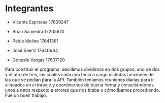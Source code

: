 # Integrantes

- Vicente Espinosa
  17639247

- Brian Saavedra
  17205670
- Pablo Molina
  17641381

- José Sáenz
  17640644
  
- Gonzalo Vargas
  17637120

Para construir el programa, decidimos dividirnos en dos grupos, uno de dos y el otro de tres, los cuales cada uno tenía a cargo distintas funciones de las que se pedían ṕara la API. También teníamos reuniones diarias para ir alineados en el trabajo y coordinarnos de buena forma y consultándonos unos a otros respecto a errores que nos tiraba o cómo ibamos procediendo. Fue un buen trabajo.
